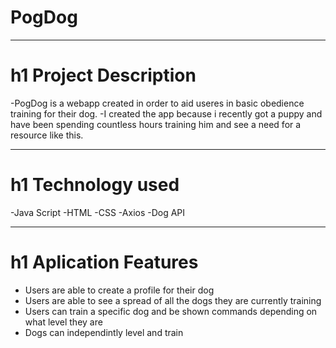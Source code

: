 ﻿# PogDog

---

# h1 Project Description

-PogDog is a webapp created in order to aid useres in basic obedience training for their dog.
-I created the app because i recently got a puppy and have been spending countless hours training him and see a need for a resource like this.

---

# h1 Technology used

-Java Script
-HTML
-CSS
-Axios
-Dog API

---

# h1 Aplication Features

- Users are able to create a profile for their dog
- Users are able to see a spread of all the dogs they are currently training
- Users can train a specific dog and be shown commands depending on what level they are
- Dogs can independintly level and train
